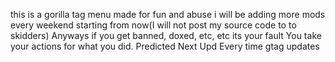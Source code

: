 this is a gorilla tag menu made for fun and abuse i will be adding more mods every weekend starting from now(I will not post my source code to to skidders) Anyways if you get banned, doxed, etc, etc its your fault You take your actions for what you did.
Predicted Next Upd Every time gtag updates
